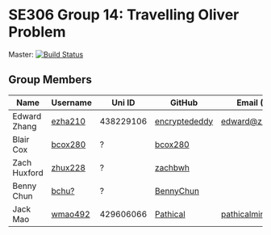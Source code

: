 # SE306 Group 14: Travelling Oliver Problem

Master: [![Build Status](https://travis-ci.com/encryptededdy/SE306_TravellingOliverProblem.svg?token=yWUrDYvrGQFpxBXqf7zH&branch=master)](https://travis-ci.com/encryptededdy/SE306_TravellingOliverProblem)

## Group Members
| Name         | Username | Uni ID | GitHub    | Email (Personal) |
| ------------ | ------- | ------ | --------- | --- |
| Edward Zhang | [ezha210](mailto:ezha210@aucklanduni.ac.nz) | 438229106 | [encryptededdy](http://www.github.com/encryptededdy) | [edward@zhang.nz](mailto:edward@zhang.nz) |
| Blair Cox    | [bcox280](mailto:bcox280@aucklanduni.ac.nz) | ? | [bcox280](http://www.github.com/bcox280) |
| Zach Huxford | [zhux228](mailto:zhux228@aucklanduni.ac.nz) | ? | [zachbwh](http://www.github.com/zachbwh) |
| Benny Chun   | [bchu?](mailto:bchu@aucklanduni.ac.nz) | ? | [BennyChun](http://www.github.com/BennyChun) |
| Jack Mao     | [wmao492](mailto:wmao492@aucklanduni.ac.nz) | 429606066 | [Pathical](http://www.github.com/Pathical) | [pathicalmine@gmail.com](pathicalmine@gmail.com) |
